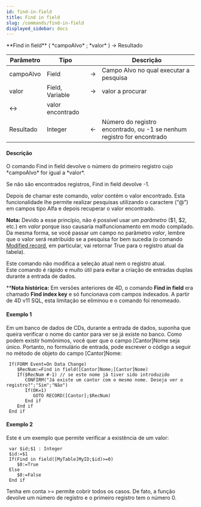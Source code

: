```yaml
---
id: find-in-field
title: Find in field
slug: /commands/find-in-field
displayed_sidebar: docs
---
```


<!--REF #_command_.Find in field.Syntax-->**Find in field** ( *campoAlvo* ; *valor* ) -> Resultado<!-- END REF-->
<!--REF #_command_.Find in field.Params-->
| Parâmetro | Tipo |  | Descrição |
| --- | --- | --- | --- |
| campoAlvo | Field | &srarr; | Campo Alvo no qual executar a pesquisa |
| valor | Field, Variable | &srarr; | valor a procurar |
| &harr; | valor encontrado |
| Resultado | Integer | &larr; | Número do registro encontrado, ou -1 se nenhum registro for encontrado |

<!-- END REF-->

#### Descrição 

<!--REF #_command_.Find in field.Summary-->O comando Find in field devolve o número do primeiro registro cujo *campoAlvo* for igual a *valor*.<!-- END REF-->  
Se não são encontrados registros, Find in field devolve -1\. 

Depois de chamar este comando, *valor* contém o valor encontrado. Esta funcionalidade lhe permite realizar pesquisas utilizando o caractere (“@”) em campos tipo Alfa e depois recuperar o valor encontrado. 

**Nota:** Devido a esse princípio, não é possível usar um *parâmetro* ($1, $2, etc.) em *valor* porque isso causaria malfuncionamento em modo compilado. Da mesma forma, se você passar um campo no parâmetro *valor*, lembre que o valor será reatribuido se a pesquisa for bem sucedia (o comando [Modified record](modified-record.md), em particular, vai retornar True para o registro atual da tabela).

Este comando não modifica a seleção atual nem o registro atual.  
Este comando é rápido e muito útil para evitar a criação de entradas duplas durante a entrada de dados. 

****Nota histórica:** Em versões anteriores de 4D, o comando **Find in field** era chamado **Find index key** e só funcionava com campos indexados. A partir de 4D v11 SQL, esta limitação se eliminou e o comando foi renomeado.

#### Exemplo 1 

Em um banco de dados de CDs, durante a entrada de dados, suponha que queira verificar o nome do cantor para ver se já existe no banco. Como podem existir homônimos, você quer que o campo \[Cantor\]Nome seja único. Portanto, no formulário de entrada, pode escrever o código a seguir no método de objeto do campo \[Cantor\]Nome:

```4d
 If(FORM Event=On Data Change)
    $RecNum:=Find in field([Cantor]Nome;[Cantor]Nome)
    If($RecNum #-1) // se este nome já tiver sido introduzido
       CONFIRM("Já existe um cantor com o mesmo nome. Deseja ver o registro?";"Sim";"Não")
       If(OK=1)
          GOTO RECORD([Cantor];$RecNum)
       End if
    End if
 End if
```

#### Exemplo 2 

Este é um exemplo que permite verificar a existência de um valor:

```4d
 var $id;$1 : Integer
 $id:=$1
 If(Find in field([MyTable]MyID;$id)>=0)
    $0:=True
 Else
    $0:=False
 End if
```

Tenha em conta >= permite cobrir todos os casos. De fato, a função devolve um número de registro e o primeiro registro tem o número 0.
